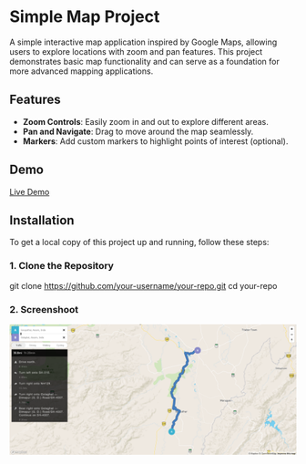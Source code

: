# Simple Map Project

A simple interactive map application inspired by Google Maps, allowing users to explore locations with zoom and pan features. This project demonstrates basic map functionality and can serve as a foundation for more advanced mapping applications.

## Features

- **Zoom Controls**: Easily zoom in and out to explore different areas.
- **Pan and Navigate**: Drag to move around the map seamlessly.
- **Markers**: Add custom markers to highlight points of interest (optional).

## Demo

[Live Demo](#) <!-- https://rituraj27.github.io/Simple-Map/ -->

## Installation

To get a local copy of this project up and running, follow these steps:

### 1. Clone the Repository

git clone https://github.com/your-username/your-repo.git
cd your-repo

### 2. Screenshoot

![alt text](image.png)
